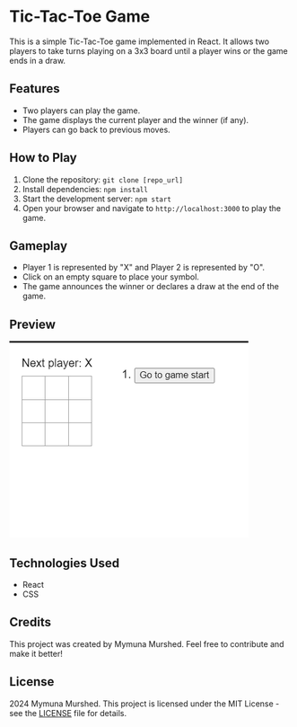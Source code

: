 # Tic-Tac-Toe Game

This is a simple Tic-Tac-Toe game implemented in React. It allows two players to take turns playing on a 3x3 board until a player wins or the game ends in a draw.

## Features

- Two players can play the game.
- The game displays the current player and the winner (if any).
- Players can go back to previous moves.

## How to Play

1. Clone the repository: `git clone [repo_url]`
2. Install dependencies: `npm install`
3. Start the development server: `npm start`
4. Open your browser and navigate to `http://localhost:3000` to play the game.

## Gameplay

- Player 1 is represented by "X" and Player 2 is represented by "O".
- Click on an empty square to place your symbol.
- The game announces the winner or declares a draw at the end of the game.

## Preview

<img src='https://github.com/Niama001/tic-tac-toe/blob/b0a2de1a4dccd9684e2933a927c24c46f0c90831/tic-tac-toe.gif
'/>


## Technologies Used

- React
- CSS

## Credits

This project was created by Mymuna Murshed. Feel free to contribute and make it better!

## License

2024 Mymuna Murshed.
This project is licensed under the MIT License - see the [LICENSE](LICENSE) file for details.
